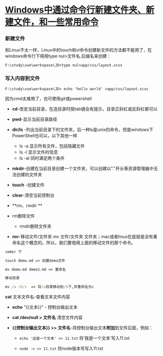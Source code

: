 # [Windows中通过命令行新建文件夹、新建文件，和一些常用命令](https://www.cnblogs.com/yanqiong/p/10587960.html)

### **新建文件**

和Linux不太一样，Linux中的touch和vi命令创建新文件的方法都不能用了，在windows命令行下得用type nul>文件名.后缀名来创建：

`F:\study\vue\workspace\JD>type nul>app/css/layout.scss`

### 写入内容到文件

`F:\study\vue\workspace\JD> echo 'hello world' >app/css/layout.scss`

因为cmd太难用了，也可使用git或powershell

- **cd**-改变当前目录，在选目录时按tab键会有提示，目录正斜杠或反斜杠都可以

- **pwd**-显示当前目录路径

- **dir/ls** -列出当前目录下的文件夹，后一种ls是unix的命令，但是windows下PowerShell也可以，以下其他一样

  - ls -a 显示所有文件，包括隐藏文件
  - ls -l 显示文件的信息
  - ls -al 同时满足两个条件

- **mkdir**-创建在当前目录创建一个文件夹，可以创建以"."开头等资源管理器中无法创建的文件夹

- **touch** -创建文件

- **clear**-清空当前控制台

- **rm、rmdir  **
- rm删除文件
  - rmdir删除文件夹
  
- **mv**-移动文件/文件夹 mv 文件/文件夹 文件夹；mac或者linux在底层是没有重命名这个概念的。所以，我们要借用上面的移动文件的那个命令。

```cmd
cmder 下

touch demo.md => 创建demo文件

mv demo.md demo1.md => 重命名

移动目录

mv /a /b/c  => 将/a目录移动到/b下,并重命名为c
```

**cat** 文本文件名-查看文本文件内容

- **echo** "{{文本}}" - 控制台输出文本

- **cat /dev/null > 文件名**   清空文件内容

- **{{控制台输出文本}} >> 文件名**-将控制台输出文本**附加**到文件后面，例如：

  - `echo '这是一个文本' >> 11.txt` 将’我是一个文本‘写入11.txt

  - `node -v >> 11.txt` 将node版本号写入11.txt

 